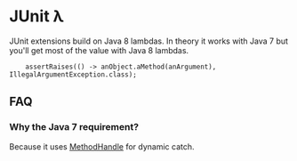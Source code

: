 JUnit λ
=======
JUnit extensions build on Java 8 lambdas. In theory it works with Java 7 but you'll get most of the value with Java 8 lambdas.

```
    assertRaises(() -> anObject.aMethod(anArgument), IllegalArgumentException.class);
```

FAQ
---
### Why the Java 7 requirement?
Because it uses [MethodHandle](http://docs.oracle.com/javase/7/docs/api/java/lang/invoke/MethodHandle.html) for dynamic catch.
